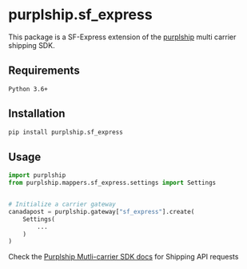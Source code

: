 # purplship.sf_express

This package is a SF-Express extension of the [purplship](https://pypi.org/project/purplship) multi carrier shipping SDK.

## Requirements

`Python 3.6+`

## Installation

```bash
pip install purplship.sf_express
```

## Usage

```python
import purplship
from purplship.mappers.sf_express.settings import Settings


# Initialize a carrier gateway
canadapost = purplship.gateway["sf_express"].create(
    Settings(
        ...
    )
)
```

Check the [Purplship Mutli-carrier SDK docs](https://sdk.purplship.com) for Shipping API requests
